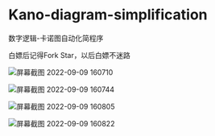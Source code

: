 # Kano-diagram-simplification
数字逻辑-卡诺图自动化简程序

白嫖后记得Fork Star，以后白嫖不迷路

![屏幕截图 2022-09-09 160710](https://user-images.githubusercontent.com/79844631/189303338-c0852d1f-9bc7-4507-88d8-5dc8c59a1374.jpg)


![屏幕截图 2022-09-09 160744](https://user-images.githubusercontent.com/79844631/189303421-929cdb46-9398-4914-bfb9-d7d3d0b15dd0.jpg)

![屏幕截图 2022-09-09 160805](https://user-images.githubusercontent.com/79844631/189303440-69762ca6-54ae-4924-8a54-7b7f6e5ca023.jpg)

![屏幕截图 2022-09-09 160822](https://user-images.githubusercontent.com/79844631/189303449-f14a3dc1-d8d5-470a-9f02-4aa4ff826ba4.jpg)
